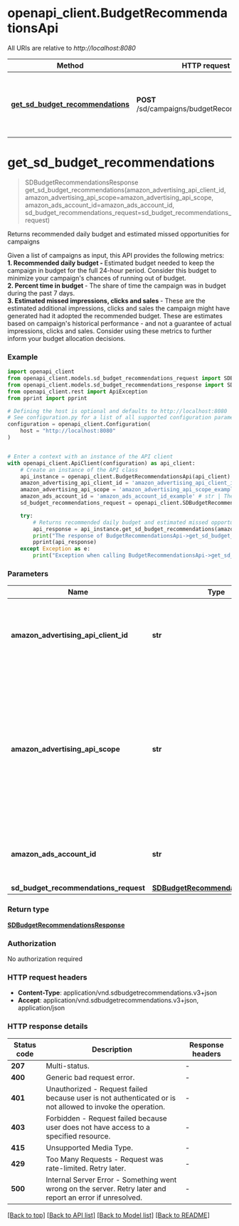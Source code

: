 # openapi_client.BudgetRecommendationsApi

All URIs are relative to *http://localhost:8080*

Method | HTTP request | Description
------------- | ------------- | -------------
[**get_sd_budget_recommendations**](BudgetRecommendationsApi.md#get_sd_budget_recommendations) | **POST** /sd/campaigns/budgetRecommendations | Returns recommended daily budget and estimated missed opportunities for campaigns


# **get_sd_budget_recommendations**
> SDBudgetRecommendationsResponse get_sd_budget_recommendations(amazon_advertising_api_client_id, amazon_advertising_api_scope=amazon_advertising_api_scope, amazon_ads_account_id=amazon_ads_account_id, sd_budget_recommendations_request=sd_budget_recommendations_request)

Returns recommended daily budget and estimated missed opportunities for campaigns

Given a list of campaigns as input, this API provides the following metrics: <br> <b>1. Recommended daily budget - </b> Estimated budget needed to keep the campaign in budget for the full 24-hour period. Consider this budget to minimize your campaign's chances of running out of budget.  <br> <b>2. Percent time in budget </b> - The share of time the campaign was in budget during the past 7 days. <br> <b>3. Estimated missed impressions, clicks and sales </b> - These are the estimated additional impressions, clicks and sales the campaign might have generated had it adopted the recommended budget. These are estimates based on campaign's historical performance - and not a guarantee of actual impressions, clicks and sales. Consider using these metrics to further inform your budget allocation decisions.

### Example


```python
import openapi_client
from openapi_client.models.sd_budget_recommendations_request import SDBudgetRecommendationsRequest
from openapi_client.models.sd_budget_recommendations_response import SDBudgetRecommendationsResponse
from openapi_client.rest import ApiException
from pprint import pprint

# Defining the host is optional and defaults to http://localhost:8080
# See configuration.py for a list of all supported configuration parameters.
configuration = openapi_client.Configuration(
    host = "http://localhost:8080"
)


# Enter a context with an instance of the API client
with openapi_client.ApiClient(configuration) as api_client:
    # Create an instance of the API class
    api_instance = openapi_client.BudgetRecommendationsApi(api_client)
    amazon_advertising_api_client_id = 'amazon_advertising_api_client_id_example' # str | The identifier of a client associated with a \"Login with Amazon\" account.
    amazon_advertising_api_scope = 'amazon_advertising_api_scope_example' # str | The identifier of a profile associated with the advertiser account. Use `GET` method on Profiles resource to list profiles associated with the access token passed in the HTTP Authorization header. (optional)
    amazon_ads_account_id = 'amazon_ads_account_id_example' # str | The identifier of an account. Account must be a global advertising account. (optional)
    sd_budget_recommendations_request = openapi_client.SDBudgetRecommendationsRequest() # SDBudgetRecommendationsRequest |  (optional)

    try:
        # Returns recommended daily budget and estimated missed opportunities for campaigns
        api_response = api_instance.get_sd_budget_recommendations(amazon_advertising_api_client_id, amazon_advertising_api_scope=amazon_advertising_api_scope, amazon_ads_account_id=amazon_ads_account_id, sd_budget_recommendations_request=sd_budget_recommendations_request)
        print("The response of BudgetRecommendationsApi->get_sd_budget_recommendations:\n")
        pprint(api_response)
    except Exception as e:
        print("Exception when calling BudgetRecommendationsApi->get_sd_budget_recommendations: %s\n" % e)
```



### Parameters


Name | Type | Description  | Notes
------------- | ------------- | ------------- | -------------
 **amazon_advertising_api_client_id** | **str**| The identifier of a client associated with a \&quot;Login with Amazon\&quot; account. | 
 **amazon_advertising_api_scope** | **str**| The identifier of a profile associated with the advertiser account. Use &#x60;GET&#x60; method on Profiles resource to list profiles associated with the access token passed in the HTTP Authorization header. | [optional] 
 **amazon_ads_account_id** | **str**| The identifier of an account. Account must be a global advertising account. | [optional] 
 **sd_budget_recommendations_request** | [**SDBudgetRecommendationsRequest**](SDBudgetRecommendationsRequest.md)|  | [optional] 

### Return type

[**SDBudgetRecommendationsResponse**](SDBudgetRecommendationsResponse.md)

### Authorization

No authorization required

### HTTP request headers

 - **Content-Type**: application/vnd.sdbudgetrecommendations.v3+json
 - **Accept**: application/vnd.sdbudgetrecommendations.v3+json, application/json

### HTTP response details

| Status code | Description | Response headers |
|-------------|-------------|------------------|
**207** | Multi-status. |  -  |
**400** | Generic bad request error. |  -  |
**401** | Unauthorized - Request failed because user is not authenticated or is not allowed to invoke the operation. |  -  |
**403** | Forbidden - Request failed because user does not have access to a specified resource. |  -  |
**415** | Unsupported Media Type. |  -  |
**429** | Too Many Requests - Request was rate-limited. Retry later. |  -  |
**500** | Internal Server Error - Something went wrong on the server. Retry later and report an error if unresolved. |  -  |

[[Back to top]](#) [[Back to API list]](../README.md#documentation-for-api-endpoints) [[Back to Model list]](../README.md#documentation-for-models) [[Back to README]](../README.md)

